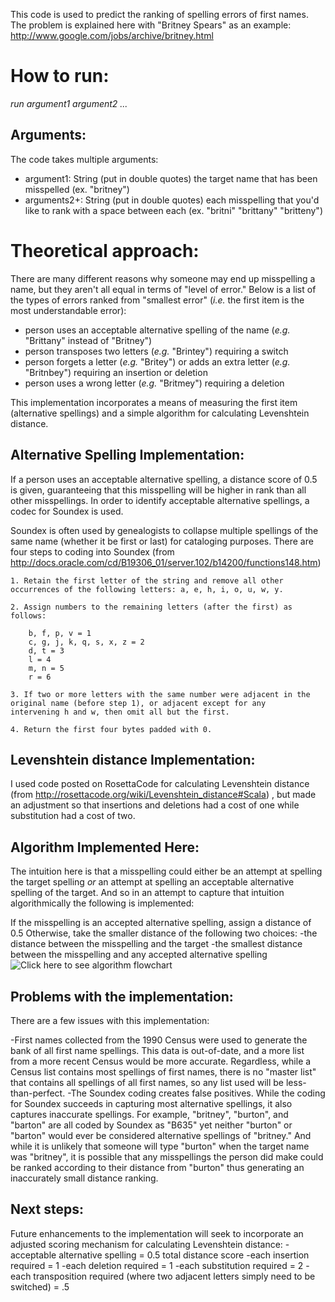 This code is used to predict the ranking of spelling errors of first names.  The problem is explained here with "Britney Spears" as an example:
http://www.google.com/jobs/archive/britney.html

How to run:
===============

*run argument1 argument2 ...*

Arguments:
----------------
The code takes multiple arguments:

- argument1: String (put in double quotes) the target name that has been misspelled (ex. "britney")
- arguments2+: String (put in double quotes) each misspelling that you'd like to rank with a space between each (ex. "britni" "brittany" "britteny")

Theoretical approach:
=================

There are many different reasons why someone may end up misspelling a name, but they aren't all equal in terms of "level of error."  Below is a list of the types of errors ranked from "smallest error" (*i.e.* the first item is the most understandable error):

- person uses an acceptable alternative spelling of the name (*e.g.* "Brittany" instead of "Britney")
- person transposes two letters (*e.g.* "Brintey") requiring a switch
- person forgets a letter (*e.g.* "Britey") or adds an extra letter (*e.g.* "Britnbey") requiring an insertion or deletion
- person uses a wrong letter (*e.g.* "Britmey") requiring a deletion

This implementation incorporates a means of measuring the first item (alternative spellings) and a simple algorithm for calculating Levenshtein distance.

Alternative Spelling Implementation:
---------------------------------
If a person uses an acceptable alternative spelling, a distance score of 0.5 is given, guaranteeing that this misspelling will be higher in rank than all other misspellings.  In order to identify acceptable alternative spellings, a codec for Soundex is used.

Soundex is often used by genealogists to collapse multiple spellings of the same name (whether it be first or last) for cataloging purposes.  There are four steps to coding into Soundex (from http://docs.oracle.com/cd/B19306_01/server.102/b14200/functions148.htm)

    1. Retain the first letter of the string and remove all other occurrences of the following letters: a, e, h, i, o, u, w, y.

    2. Assign numbers to the remaining letters (after the first) as follows:

        b, f, p, v = 1
        c, g, j, k, q, s, x, z = 2
        d, t = 3
        l = 4
        m, n = 5
        r = 6

    3. If two or more letters with the same number were adjacent in the original name (before step 1), or adjacent except for any               intervening h and w, then omit all but the first.

    4. Return the first four bytes padded with 0.


Levenshtein distance Implementation:
-------------------------------
I used code posted on RosettaCode for calculating Levenshtein distance (from http://rosettacode.org/wiki/Levenshtein_distance#Scala)
, but made an adjustment so that insertions and deletions had a cost of one while substitution had a cost of two.

Algorithm Implemented Here:
-------------------------------
The intuition here is that a misspelling could either be an attempt at spelling the target spelling *or* an attempt at spelling an acceptable alternative spelling of the target.  And so in an attempt to capture that intuition algorithmically the following is implemented:

If the misspelling is an accepted alternative spelling, assign a distance of 0.5
Otherwise, take the smaller distance of the following two choices:
    -the distance between the misspelling and the target
    -the smallest distance between the misspelling and any accepted alternative spelling
![Click here to see algorithm flowchart]("raw.github.com/michaelcapizzi/LING581/master/src/main/resources/MEDflowchart.jpeg")
    
Problems with the implementation:
----------------------------------
There are a few issues with this implementation:

-First names collected from the 1990 Census were used to generate the bank of all first name spellings.  This data is out-of-date, and a more list from a more recent Census would be more accurate.  Regardless, while a Census list contains most spellings of first names, there is no "master list" that contains all spellings of all first names, so any list used will be less-than-perfect.
-The Soundex coding creates false positives.  While the coding for Soundex succeeds in capturing most alternative spellings, it also captures inaccurate spellings.  For example, "britney", "burton", and "barton" are all coded by Soundex as "B635" yet neither "burton" or "barton" would ever be considered alternative spellings of "britney."  And while it is unlikely that someone will type "burton" when the target name was "britney", it is possible that any misspellings the person did make could be ranked according to their distance from "burton" thus generating an inaccurately small distance ranking.

Next steps:
-------------------------------
Future enhancements to the implementation will seek to incorporate an adjusted scoring mechanism for calculating Levenshtein distance:
-acceptable alternative spelling = 0.5 total distance score
-each insertion required = 1
-each deletion required = 1
-each substitution required = 2
-each transposition required (where two adjacent letters simply need to be switched) = .5

